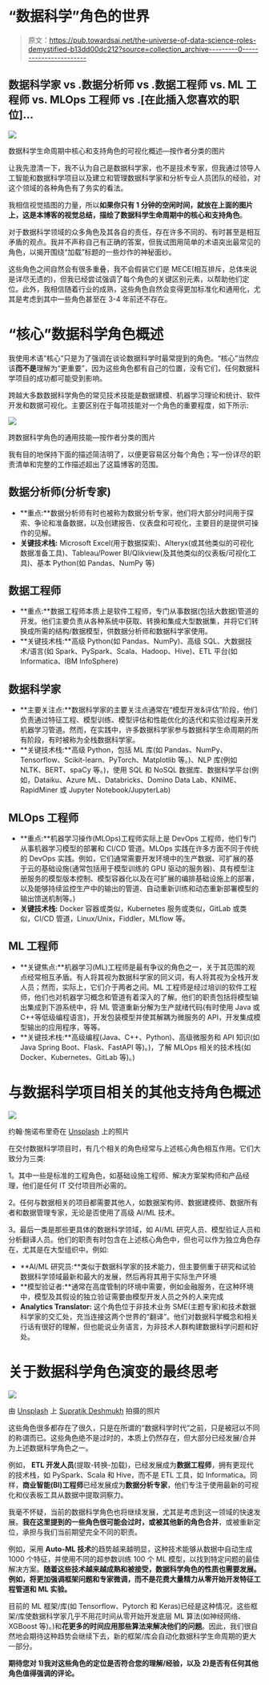 # “数据科学”角色的世界

> 原文：<https://pub.towardsai.net/the-universe-of-data-science-roles-demystified-b13dd00dc212?source=collection_archive---------0----------------------->

## 数据科学家 vs .数据分析师 vs .数据工程师 vs. ML 工程师 vs. MLOps 工程师 vs .[在此插入您喜欢的职位]…

![](img/b8a80ee64b0471bd741c7408b5787f3b.png)

数据科学生命周期中核心和支持角色的可视化概述—按作者分类的图片

让我先澄清一下，我不认为自己是数据科学家，也不是技术专家，但我通过领导人工智能和数据科学项目以及建立和管理数据科学家和分析专业人员团队的经验，对这个领域的各种角色有了务实的看法。

我相信视觉插图的力量，所以**如果你只有 1 分钟的空闲时间，就放在上面的图片上，这是本博客的视觉总结，描绘了数据科学生命周期中的核心和支持角色**。

对于数据科学领域的众多角色及其各自的责任，存在许多不同的、有时甚至是相互矛盾的观点。我并不声称自己有正确的答案，但我试图用简单的术语突出最常见的角色，以揭开围绕“加载”标题的一些炒作的神秘面纱。

这些角色之间自然会有很多重叠，我不会假装它们是 MECE(相互排斥，总体来说是详尽无遗的)，但我已经尝试强调了每个角色的关键区别元素，以帮助他们定位。此外，我相信随着行业的成熟，这些角色自然会变得更加标准化和通用化，尤其是考虑到其中一些角色甚至在 3-4 年前还不存在。

# “核心”数据科学角色概述

我使用术语“核心”只是为了强调在谈论数据科学时最常提到的角色。“核心”当然应该**而不是**理解为“更重要”，因为这些角色都有自己的位置，没有它们，任何数据科学项目的成功都可能受到影响。

跨越大多数数据科学角色的常见技术技能是数据建模、机器学习理论和统计、软件开发和数据可视化。主要区别在于每项技能对一个角色的重要程度，如下所示:

![](img/9fed9dae7e1606db9239300b5f0ece50.png)

跨数据科学角色的通用技能—按作者分类的图片

我有目的地保持下面的描述简洁明了，以便更容易区分每个角色；写一份详尽的职责清单和完整的工作描述超出了这篇博客的范围。

## 数据分析师(分析专家)

*   **重点:**数据分析师有时也被称为数据分析专家，他们将大部分时间用于探索、争论和准备数据，以及创建报告、仪表盘和可视化，主要目的是提供可操作的见解。
*   **关键技术栈:** Microsoft Excel(用于数据探索)、Alteryx(或其他类似的可视化数据准备工具)、Tableau/Power BI/Qlikview(及其他类似的仪表板/可视化工具)、基本 Python(如 Pandas、NumPy 等)

## 数据工程师

*   **重点:**数据工程师本质上是软件工程师，专门从事数据(包括大数据)管道的开发。他们主要负责从各种系统中获取、转换和集成大型数据集，并将它们转换成所需的结构/数据模型，供数据分析师和数据科学家使用。
*   **关键技术栈:**高级 Python(如 Pandas、NumPy)、高级 SQL、大数据技术/语言(如 Spark、PySpark、Scala、Hadoop、Hive)、ETL 平台(如 Informatica、IBM InfoSphere)

## 数据科学家

*   **主要关注点:**数据科学家的主要关注点通常在“模型开发&评估”阶段，他们负责通过特征工程、模型训练、模型评估和性能优化的迭代和实验过程来开发机器学习管道。然而，在实践中，许多数据科学家参与数据科学生命周期的所有阶段，有时被称为全栈数据科学家。
*   **关键技术栈:**高级 Python，包括 ML 库(如 Pandas、NumPy、Tensorflow、Scikit-learn、PyTorch、Matplotlib 等。)、NLP 库(例如 NLTK、BERT、spaCy 等。)，使用 SQL 和 NoSQL 数据库、数据科学平台(例如，Dataiku、Azure ML、Databricks、Domino Data Lab、KNIME、RapidMiner 或 Jupyter Notebook/JupyterLab)

## MLOps 工程师

*   **重点:**机器学习操作(MLOps)工程师实际上是 DevOps 工程师，他们专门从事机器学习模型的部署和 CI/CD 管道。MLOps 实践在许多方面不同于传统的 DevOps 实践。例如，它们通常需要开发环境中的生产数据、可扩展的基于云的基础设施(通常包括用于模型训练的 GPU 驱动的服务器)、具有模型注册服务的模型版本控制、模型容器化以及在可扩展的编排基础设施上的部署，以及能够持续监控生产中的输出的管道、自动重新训练和动态重新部署模型的输出馈送机制等。)
*   **关键技术栈:** Docker 容器或类似，Kubernetes 服务或类似，GitLab 或类似，CI/CD 管道，Linux/Unix，Fiddler，MLflow 等。

## ML 工程师

*   **关键焦点:**机器学习(ML)工程师是最有争议的角色之一，关于其范围的观点经常相互矛盾。有人将其视为数据科学家的同义词，有人将其视为全栈开发人员；然而，实际上，它们介于两者之间。ML 工程师是经过培训的软件工程师，他们也对机器学习概念和管道有着深入的了解。他们的职责包括将模型输出集成到下游系统中，将 ML 管道重新分解为生产就绪代码(有时使用 Java 或 C++等低级编程语言)，开发包装模型并使其解耦为微服务的 API，开发集成模型输出的应用程序，等等。
*   **关键技术栈:**高级编程(Java、C++、Python)、高级微服务和 API 知识(如 Java Spring Boot、Flask、FastAPI 等)。)，了解 MLOps 相关的技术栈(如 Docker、Kubernetes、GitLab 等)。)

# 与数据科学项目相关的其他支持角色概述

![](img/322e0bd5a96d4f249a8dfb31b6d3721d.png)

约翰·施诺布里奇在 [Unsplash](https://unsplash.com?utm_source=medium&utm_medium=referral) 上的照片

在交付数据科学项目时，有几个相关的角色经常与上述核心角色相互作用。它们大致分为三类:

1。其中一些是标准的工程角色，如基础设施工程师、解决方案架构师和产品经理，他们是任何 IT 交付项目所必需的。

2。任何与数据相关的项目都需要其他人，如数据架构师、数据建模师、数据所有者和数据管理专家，无论是否使用了高级 AI/ML 技术。

3。最后一类是那些更具体的数据科学领域，如 AI/ML 研究人员、模型验证人员和分析翻译人员。他们的职责有时包含在上述核心角色中，但也可以作为独立角色存在，尤其是在大型组织中。例如:

*   **AI/ML 研究员:**类似于数据科学家的技术能力，但主要侧重于研究和试验数据科学领域最新和最大的发展，然后再将其用于实际生产环境
*   **模型验证者:**通常在高度管制的环境中需要，例如金融服务，在这种环境中，模型及其假设的独立验证需要由模型开发人员之外的人来完成
*   **Analytics Translator:** 这个角色位于非技术业务 SME(主题专家)和技术数据科学家的交汇处，充当连接这两个世界的“翻译”。他们对数据科学概念和相关行话有很好的理解，但也能说业务语言，为非技术人群构建数据科学问题和好处。

# 关于数据科学角色演变的最终思考

![](img/bca484274ef7d7cac1ca8eca35a13e70.png)

由 [Unsplash](https://unsplash.com?utm_source=medium&utm_medium=referral) 上 [Supratik Deshmukh](https://unsplash.com/@supratikdeshmukh?utm_source=medium&utm_medium=referral) 拍摄的照片

这些角色很多都存在了很久，只是在所谓的“数据科学时代”之前，只是被冠以不同的称谓而已。这些角色绝不是过时的，本质上仍然存在，但大部分已经发展/合并为上述数据科学角色之一。

例如， **ETL 开发人员**(提取-转换-加载)，已经发展成为**数据工程师**，拥有更现代的技术栈，如 PySpark、Scala 和 Hive，而不是 ETL 工具，如 Informatica。同样，**商业智能(BI)工程师**已经发展成为**数据分析专家**，他们专注于使用最新的可视化和仪表板工具从数据中提取洞察力。

我毫不怀疑，当前的数据科学角色也将继续发展，尤其是考虑到这一领域的快速发展。**我在这里提到的一些角色很可能会过时，或被其他新的角色合并**，或被重新定位，承担与我们当前期望完全不同的职责。

例如，采用 **Auto-ML 技术**的趋势越来越明显，这种技术能够从数据中自动生成 1000 个特征，并使用不同的超参数训练 100 个 ML 模型，以找到特定问题的最佳解决方案。**随着这些技术越来越成熟和被接受，数据科学角色的性质也需要发展。例如，将更加强调框架问题和专家微调，而不是花费大量精力从零开始开发特征工程管道和 ML 实验。**

目前的 ML 框架/库(如 Tensorflow、Pytorch 和 Keras)已经是这种情况，这些框架/库使数据科学家几乎不用花时间从零开始开发底层 ML 算法(如神经网络、XGBoost 等)。)和**花更多的时间应用那些算法来解决他们的问题**。因此，我们很自然地会期待这种趋势会继续下去，新的框架/库会自动化数据科学生命周期的更大一部分。

**期待您对 1)我对这些角色的定位是否符合您的理解/经验，以及 2)是否有任何其他角色值得强调的评论。**